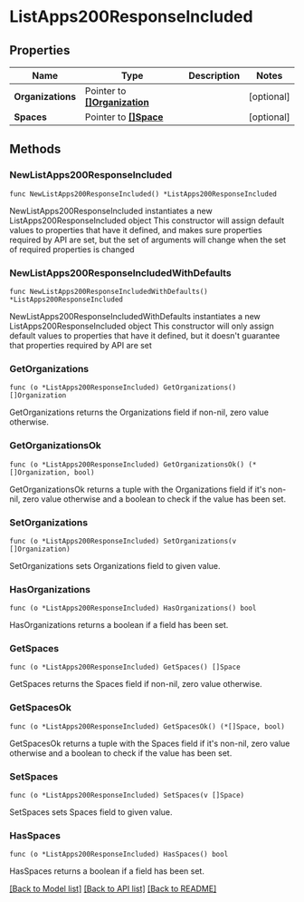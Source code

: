 # ListApps200ResponseIncluded

## Properties

Name | Type | Description | Notes
------------ | ------------- | ------------- | -------------
**Organizations** | Pointer to [**[]Organization**](Organization.md) |  | [optional] 
**Spaces** | Pointer to [**[]Space**](Space.md) |  | [optional] 

## Methods

### NewListApps200ResponseIncluded

`func NewListApps200ResponseIncluded() *ListApps200ResponseIncluded`

NewListApps200ResponseIncluded instantiates a new ListApps200ResponseIncluded object
This constructor will assign default values to properties that have it defined,
and makes sure properties required by API are set, but the set of arguments
will change when the set of required properties is changed

### NewListApps200ResponseIncludedWithDefaults

`func NewListApps200ResponseIncludedWithDefaults() *ListApps200ResponseIncluded`

NewListApps200ResponseIncludedWithDefaults instantiates a new ListApps200ResponseIncluded object
This constructor will only assign default values to properties that have it defined,
but it doesn't guarantee that properties required by API are set

### GetOrganizations

`func (o *ListApps200ResponseIncluded) GetOrganizations() []Organization`

GetOrganizations returns the Organizations field if non-nil, zero value otherwise.

### GetOrganizationsOk

`func (o *ListApps200ResponseIncluded) GetOrganizationsOk() (*[]Organization, bool)`

GetOrganizationsOk returns a tuple with the Organizations field if it's non-nil, zero value otherwise
and a boolean to check if the value has been set.

### SetOrganizations

`func (o *ListApps200ResponseIncluded) SetOrganizations(v []Organization)`

SetOrganizations sets Organizations field to given value.

### HasOrganizations

`func (o *ListApps200ResponseIncluded) HasOrganizations() bool`

HasOrganizations returns a boolean if a field has been set.

### GetSpaces

`func (o *ListApps200ResponseIncluded) GetSpaces() []Space`

GetSpaces returns the Spaces field if non-nil, zero value otherwise.

### GetSpacesOk

`func (o *ListApps200ResponseIncluded) GetSpacesOk() (*[]Space, bool)`

GetSpacesOk returns a tuple with the Spaces field if it's non-nil, zero value otherwise
and a boolean to check if the value has been set.

### SetSpaces

`func (o *ListApps200ResponseIncluded) SetSpaces(v []Space)`

SetSpaces sets Spaces field to given value.

### HasSpaces

`func (o *ListApps200ResponseIncluded) HasSpaces() bool`

HasSpaces returns a boolean if a field has been set.


[[Back to Model list]](../README.md#documentation-for-models) [[Back to API list]](../README.md#documentation-for-api-endpoints) [[Back to README]](../README.md)


